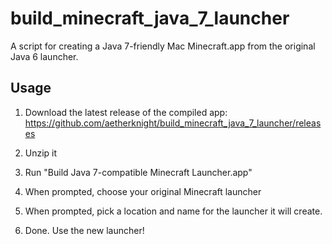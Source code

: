 # build_minecraft_java_7_launcher

A script for creating a Java 7-friendly Mac Minecraft.app from the original
Java 6 launcher.

## Usage

1. Download the latest release of the compiled app: https://github.com/aetherknight/build_minecraft_java_7_launcher/releases

2. Unzip it

3. Run "Build Java 7-compatible Minecraft Launcher.app"

4. When prompted, choose your original Minecraft launcher

5. When prompted, pick a location and name for the launcher it will create.

6. Done. Use the new launcher!

